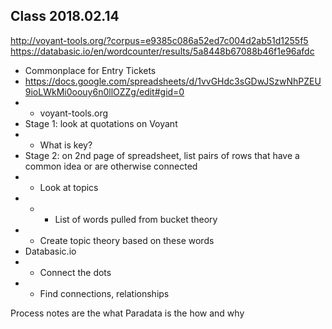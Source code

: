 ## Class 2018.02.14

http://voyant-tools.org/?corpus=e9385c086a52ed7c004d2ab51d1255f5
https://databasic.io/en/wordcounter/results/5a8448b67088b46f1e96afdc 

- Commonplace for Entry Tickets
- https://docs.google.com/spreadsheets/d/1vvGHdc3sGDwJSzwNhPZEU9ioLWkMi0oouy6n0llOZZg/edit#gid=0 
- - voyant-tools.org 
- Stage 1: look at quotations on Voyant
- - What is key?
- Stage 2: on 2nd page of spreadsheet, list pairs of rows that have a common idea or are otherwise connected
- - Look at topics
- - - List of words pulled from bucket theory
- - Create topic theory based on these words
- Databasic.io
- - Connect the dots
- - Find connections, relationships

Process notes are the what
Paradata is the how and why
